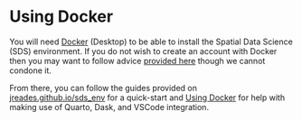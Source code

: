 # Using Docker

You will need [Docker](https://www.docker.com) (Desktop) to be able to install the Spatial Data Science (SDS) environment. If you do not wish to create an account with Docker then you may want to follow advice [provided here](https://github.com/docker/docker.github.io/issues/6910#issuecomment-532393783) though we cannot condone it.

From there, you can follow the guides provided on [jreades.github.io/sds_env](jreades.github.io/sds_env/setup/env.html) for a quick-start and [Using Docker](https://jreades.github.io/sds_env/docker/index.html) for help with making use of Quarto, Dask, and VSCode integration.

